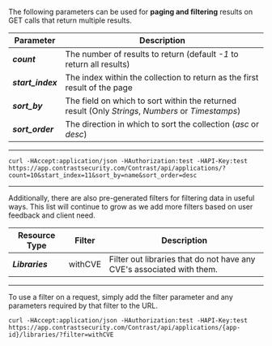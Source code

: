 <!--
title: "Paging And Filtering"
description: "Information on paging and filtering"
-->

The following parameters can be used for **paging and filtering** results on GET calls that return multiple results.

Parameter | Description
--------- | -----------
***count*** | The number of results to return (default *-1* to return all results)
***start_index*** | The index within the collection to return as the first result of the page
***sort_by*** | The field on which to sort within the returned result (Only *Strings*, *Numbers* or *Timestamps*)
***sort_order*** | The direction in which to sort the collection (*asc* or *desc*)

---

```
curl -HAccept:application/json -HAuthorization:test -HAPI-Key:test https://app.contrastsecurity.com/Contrast/api/applications/?count=10&start_index=11&sort_by=name&sort_order=desc
```

---

Additionally, there are also pre-generated filters for filtering data in useful ways. This list will continue to grow as we add more filters based on user feedback and client need.

Resource Type | Filter | Description
------------- | ------ | -----------
***Libraries*** | withCVE | Filter out libraries that do not have any CVE's associated with them.

---

To use a filter on a request, simply add the filter parameter and any parameters required by that filter to the URL.


```
curl -HAccept:application/json -HAuthorization:test -HAPI-Key:test https://app.contrastsecurity.com/Contrast/api/applications/{app-id}/libraries/?filter=withCVE
```
